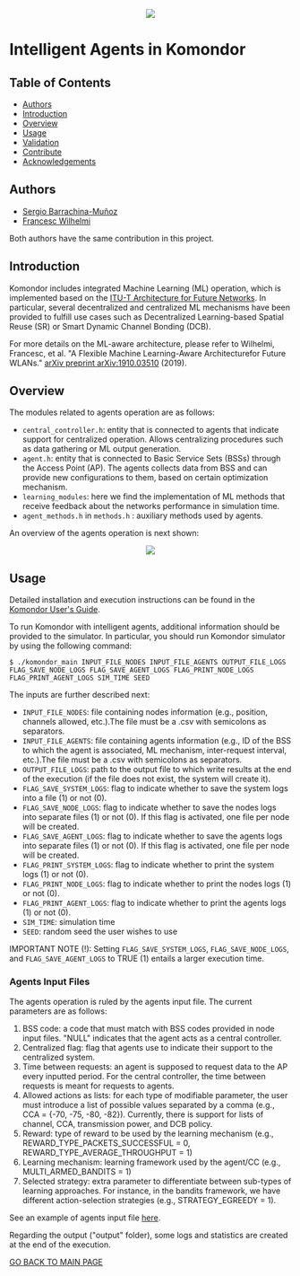 <p align="center"> 
<img src="https://github.com/wn-upf/Komondor/blob/master/Documentation/Other/Images and resources/komondor_logo.png">
</p>

# Intelligent Agents in Komondor

## Table of Contents
- [Authors](#authors)
- [Introduction](#introduction)
- [Overview](#overview)
- [Usage](#usage)
- [Validation](#validation)
- [Contribute](#contribute)
- [Acknowledgements](#acknowledgements)

## Authors
* [Sergio Barrachina-Muñoz](https://github.com/sergiobarra)
* [Francesc Wilhelmi](https://github.com/fwilhelmi)

Both authors have the same contribution in this project.

## Introduction

Komondor includes integrated Machine Learning (ML) operation, which is implemented based on the [ITU-T Architecture for Future Networks](https://www.itu.int/en/ITU-T/focusgroups/ml5g/Documents/ML5G-delievrables.pdf). In particular, several decentralized and centralized ML mechanisms have been provided to fulfill use cases such as Decentralized Learning-based Spatial Reuse (SR) or Smart Dynamic Channel Bonding (DCB).

For more details on the ML-aware architecture, please refer to Wilhelmi, Francesc, et al. "A Flexible Machine Learning-Aware Architecturefor Future WLANs." [arXiv preprint arXiv:1910.03510](https://arxiv.org/pdf/1910.03510.pdf) (2019).
	
## Overview

The modules related to agents operation are as follows:

* ```central_controller.h```: entity that is connected to agents that indicate support for centralized operation. Allows centralizing procedures such as data gathering or ML output generation. 
* ```agent.h```: entity that is connected to Basic Service Sets (BSSs) through the Access Point (AP). The agents collects data from BSS and can provide new configurations to them, based on certain optimization mechanism.
* ```learning_modules```: here we find the implementation of ML methods that receive feedback about the networks performance in simulation time. 
* ```agent_methods.h``` in ```methods.h``` : auxiliary methods used by agents.

An overview of the agents operation is next shown:
<p align="center"> 
<img src="https://github.com/wn-upf/Komondor/blob/master/Documentation/Other/Images and resources/agents_overview.png">
</p>

## Usage

Detailed installation and execution instructions can be found in the [Komondor User's Guide](https://github.com/wn-upf/Komondor/blob/master/Documentation/User%20guide/LaTeX%20files/komondor_user_guide.pdf).

To run Komondor with intelligent agents, additional information should be provided to the simulator. In particular, you should run Komondor simulator by using the following command:

```
$ ./komondor_main INPUT_FILE_NODES INPUT_FILE_AGENTS OUTPUT_FILE_LOGS FLAG_SAVE_NODE_LOGS FLAG_SAVE_AGENT_LOGS FLAG_PRINT_NODE_LOGS FLAG_PRINT_AGENT_LOGS SIM_TIME SEED
```

The inputs are further described next:
* ```INPUT_FILE_NODES```: file containing nodes information (e.g., position, channels allowed, etc.).The file must be a .csv with semicolons as separators.
* ```INPUT_FILE_AGENTS```: file containing agents information (e.g., ID of the BSS to which the agent is associated, ML mechanism, inter-request interval, etc.).The file must be a .csv with semicolons as separators.
* ```OUTPUT_FILE_LOGS```: path to the output file to which write results at the end of the execution (if the file does not exist, the system will create it).
* ```FLAG_SAVE_SYSTEM_LOGS```: flag to indicate whether to save the system logs into a file (1) or not (0).
* ```FLAG_SAVE_NODE_LOGS```: flag to indicate whether to save the nodes logs into separate files (1) or not (0). If this flag is activated, one file per node will be created.
* ```FLAG_SAVE_AGENT_LOGS```: flag to indicate whether to save the agents logs into separate files (1) or not (0). If this flag is activated, one file per node will be created.
* ```FLAG_PRINT_SYSTEM_LOGS```: flag to indicate whether to print the system logs (1) or not (0).
* ```FLAG_PRINT_NODE_LOGS```: flag to indicate whether to print the nodes logs (1) or not (0). 
* ```FLAG_PRINT_AGENT_LOGS```: flag to indicate whether to print the agents logs (1) or not (0). 
* ```SIM_TIME```: simulation time
* ```SEED```: random seed the user wishes to use

IMPORTANT NOTE (!): Setting ```FLAG_SAVE_SYSTEM_LOGS```, ```FLAG_SAVE_NODE_LOGS```, and ```FLAG_SAVE_AGENT_LOGS``` to TRUE (1) entails a larger execution time. 

### Agents Input Files

The agents operation is ruled by the agents input file. The current parameters are as follows:
1) BSS code: a code that must match with BSS codes provided in node input files. "NULL" indicates that the agent acts as a central controller.
2) Centralized flag: flag that agents use to indicate their support to the centralized system.
3) Time between requests: an agent is supposed to request data to the AP every inputted period. For the central controller, the time between requests is meant for requests to agents.
4) Allowed actions as lists: for each type of modifiable parameter, the user must introduce a list of possible values separated by a comma (e.g., CCA = {-70, -75, -80, -82}). Currently, there is support for lists of channel, CCA, transmission power, and DCB policy.
5) Reward: type of reward to be used by the learning mechanism (e.g., REWARD_TYPE_PACKETS_SUCCESSFUL = 0, REWARD_TYPE_AVERAGE_THROUGHPUT = 1)
6) Learning mechanism: learning framework used by the agent/CC (e.g., MULTI_ARMED_BANDITS = 1)
7) Selected strategy: extra parameter to differentiate between sub-types of learning approaches. For instance, in the bandits framework, we have different action-selection strategies (e.g., STRATEGY_EGREEDY = 1).

See an example of agents input file [here](https://github.com/wn-upf/Komondor/blob/master/Code/input/input_example/agents.csv).

Regarding the output ("output" folder), some logs and statistics are created at the end of the execution.

[GO BACK TO MAIN PAGE](https://github.com/wn-upf/Komondor)
